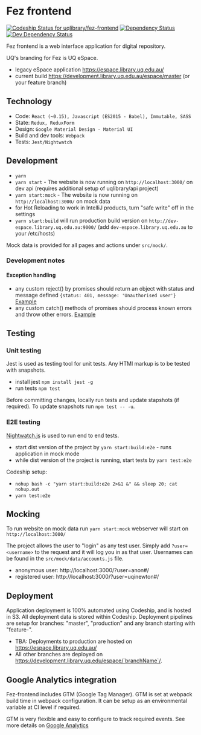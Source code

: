 # Fez frontend

[ ![Codeship Status for uqlibrary/fez-frontend](https://app.codeship.com/projects/5f018a50-f4f8-0134-5dd6-4eabb52e4bf9/status?branch=master)](https://app.codeship.com/projects/141087)
[![Dependency Status](https://david-dm.org/uqlibrary/fez-frontend.svg)](https://david-dm.org/uqlibrary/fez-frontend)
[![Dev Dependency Status](https://david-dm.org/uqlibrary/fez-frontend/dev-status.svg)](https://david-dm.org/uqlibrary/fez-frontend)

Fez frontend is a web interface application for digital repository. 

UQ's branding for Fez is UQ eSpace.

- legacy eSpace application https://espace.library.uq.edu.au/
- current build https://development.library.uq.edu.au/espace/master (or your feature branch)


## Technology
- Code: `React (~0.15), Javascript (ES2015 - Babel), Immutable, SASS`
- State: `Redux, ReduxForm`
- Design: `Google Material Design - Material UI`
- Build and dev tools: `Webpack`
- Tests: `Jest/Nightwatch`

## Development

- `yarn`
- `yarn start` - The website is now running on `http://localhost:3000/` on dev api (requires additional setup of uqlibrary/api project)
- `yarn start:mock` - The website is now running on `http://localhost:3000/` on mock data
- for Hot Reloading to work in IntelliJ products, turn "safe write" off in the settings
- `yarn start:build` will run production build version on `http://dev-espace.library.uq.edu.au:9000/` (add `dev-espace.library.uq.edu.au` to your /etc/hosts)

Mock data is provided for all pages and actions under `src/mock/`.

### Development notes

#### Exception handling
- any custom reject() by promises should return an object with status and message defined `{status: 401, message: 'Unauthorised user'}` [Example](https://github.com/uqlibrary/fez-frontend/blob/5b77d698065ddbff6f8ffcd31cf95ffcacd6f16b/src/repositories/account.js#L13)
- any custom catch() methods of promises should process known errors and throw other errors. [Example](https://github.com/uqlibrary/fez-frontend/blob/5b77d698065ddbff6f8ffcd31cf95ffcacd6f16b/src/modules/App/actions.js#L27)

## Testing

### Unit testing

Jest is used as testing tool for unit tests. Any HTMl markup is to be tested with snapshots.

- install jest `npm install jest -g`
- run tests `npm test`

Before committing changes, locally run tests and update stapshots (if required). To update snapshots run `npm test -- -u`. 

### E2E testing
[Nightwatch.js](http://nightwatchjs.org/) is used to run end to end tests. 
 
- start dist version of the project by `yarn start:build:e2e` - runs application in mock mode
- while dist version of the project is running, start tests by `yarn test:e2e`

Codeship setup:

- `nohup bash -c "yarn start:build:e2e 2>&1 &" && sleep 20; cat nohup.out`
- `yarn test:e2e`

## Mocking

To run website on mock data run `yarn start:mock` webserver will start on `http://localhost:3000/`

The project allows the user to "login" as any test user. Simply add `?user=<username>` to the request and it will log you
in as that user. Usernames can be found in the `src/mock/data/accounts.js` file.

- anonymous user: http://localhost:3000/?user=anon#/
- registered user: http://localhost:3000/?user=uqinewton#/

## Deployment
Application deployment is 100% automated using Codeship, and is hosted in S3. All deployment data is stored within Codeship. 
Deployment pipelines are setup for branches: "master", "production" and any branch starting with "feature-". 

- TBA: Deployments to production are hosted on https://espace.library.uq.edu.au/ 
- All other branches are deployed on https://development.library.uq.edu/espace/`branchName`/.

## Google Analytics integration

Fez-frontend includes GTM (Google Tag Manager). GTM is set at webpack build time in webpack configuration. 
It can be setup as an environmental variable at CI level if required.
 
GTM is very flexible and easy to configure to track required events. See more details on [Google Analytics](https://www.google.com.au/analytics/tag-manager/)  

